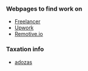 ### Webpages to find work on

- [Freelancer](https://www.freelancer.com/work/projects/?funnel=true#)
- [Upwork](https://www.upwork.com/)
- [Remotive.io](https://remotive.io/)

### Taxation info
- [adozas](https://www.jogiforum.hu/forum/23/43440)
